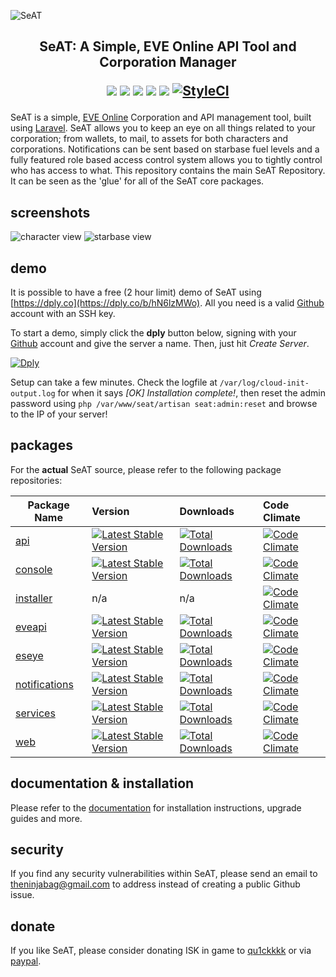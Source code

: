 ![SeAT](http://i.imgur.com/aPPOxSK.png)

<h2 align="center">
SeAT: A Simple, EVE Online API Tool and Corporation Manager

<br>

<a href="https://packagist.org/packages/eveseat/seat"><img src="https://poser.pugx.org/eveseat/seat/v/stable" /></a>
<a href="https://packagist.org/packages/eveseat/seat"><img src="https://poser.pugx.org/eveseat/seat/v/unstable" /></a>
<a href="https://packagist.org/packages/eveseat/seat"><img src="https://poser.pugx.org/eveseat/seat/license" /></a>
<a href="http://seat-docs.readthedocs.org/en/latest/"><img src="https://readthedocs.org/projects/seat-docs/badge/?version=latest" /></a>
<a href="https://eveseat-slack.herokuapp.com/"><img src="https://eveseat-slack.herokuapp.com/badge.svg" /></a>
<a href="https://styleci.io/repos/41199860"><img src="https://styleci.io/repos/41199860/shield?branch=master" alt="StyleCI"></a>

</h2>

SeAT is a simple, [EVE Online](https://www.eveonline.com/) Corporation and API management tool, built using [Laravel](https://laravel.com/). SeAT allows you to keep an eye on all things related to your corporation; from wallets, to mail, to assets for both characters and corporations. Notifications can be sent based on starbase fuel levels and a fully featured role based access control system allows you to tightly control who has access to what. This repository contains the main SeAT Repository. It can be seen as the 'glue' for all of the SeAT core packages.

## screenshots
![character view](https://i.imgur.com/hxfcYll.png)
![starbase view](https://i.imgur.com/qFX2lDS.png)

## demo
It is possible to have a free (2 hour limit) demo of SeAT using [https://dply.co](https://dply.co/b/hN6lzMWo). All you need is a valid [Github](github.com) account with an SSH key.

To start a demo, simply click the **dply** button below, signing with your [Github](github.com) account and give the server a name. Then, just hit *Create Server*.

[![Dply](https://dply.co/b.svg)](https://dply.co/b/hN6lzMWo)

Setup can take a few minutes. Check the logfile at `/var/log/cloud-init-output.log` for when it says *[OK] Installation complete!*, then reset the admin password using `php /var/www/seat/artisan seat:admin:reset` and browse to the IP of your server!

## packages
For the **actual** SeAT source, please refer to the following package repositories:  

| Package Name   | Version       | Downloads | Code Climate |
|----------------|:--------------|:----------|:-------------|
| [api](https://github.com/eveseat/api) | [![Latest Stable Version](https://poser.pugx.org/eveseat/api/v/stable)](https://packagist.org/packages/eveseat/api) | [![Total Downloads](https://poser.pugx.org/eveseat/api/downloads)](https://packagist.org/packages/eveseat/api) | [![Code Climate](https://codeclimate.com/github/eveseat/api/badges/gpa.svg)](https://codeclimate.com/github/eveseat/api) |
| [console](https://github.com/eveseat/console) | [![Latest Stable Version](https://poser.pugx.org/eveseat/console/v/stable)](https://packagist.org/packages/eveseat/console) | [![Total Downloads](https://poser.pugx.org/eveseat/console/downloads)](https://packagist.org/packages/eveseat/console) | [![Code Climate](https://codeclimate.com/github/eveseat/console/badges/gpa.svg)](https://codeclimate.com/github/eveseat/console) |
| [installer](https://github.com/eveseat/installer) | n/a | n/a | [![Code Climate](https://codeclimate.com/github/eveseat/installer/badges/gpa.svg)](https://codeclimate.com/github/eveseat/installer) |
| [eveapi](https://github.com/eveseat/eveapi) | [![Latest Stable Version](https://poser.pugx.org/eveseat/eveapi/v/stable)](https://packagist.org/packages/eveseat/eveapi) | [![Total Downloads](https://poser.pugx.org/eveseat/eveapi/downloads)](https://packagist.org/packages/eveseat/eveapi) | [![Code Climate](https://codeclimate.com/github/eveseat/eveapi/badges/gpa.svg)](https://codeclimate.com/github/eveseat/eveapi) |
| [eseye](https://github.com/eveseat/eseye) | [![Latest Stable Version](https://poser.pugx.org/eveseat/eseye/v/stable)](https://packagist.org/packages/eveseat/eseye) | [![Total Downloads](https://poser.pugx.org/eveseat/eseye/downloads)](https://packagist.org/packages/eveseat/eseye) | [![Code Climate](https://codeclimate.com/github/eveseat/eseye/badges/gpa.svg)](https://codeclimate.com/github/eveseat/eseye) |
| [notifications](https://github.com/eveseat/notifications) | [![Latest Stable Version](https://poser.pugx.org/eveseat/notifications/v/stable)](https://packagist.org/packages/eveseat/notifications) | [![Total Downloads](https://poser.pugx.org/eveseat/notifications/downloads)](https://packagist.org/packages/eveseat/notifications) | [![Code Climate](https://codeclimate.com/github/eveseat/notifications/badges/gpa.svg)](https://codeclimate.com/github/eveseat/notifications) |
| [services](https://github.com/eveseat/services) | [![Latest Stable Version](https://poser.pugx.org/eveseat/services/v/stable)](https://packagist.org/packages/eveseat/services) | [![Total Downloads](https://poser.pugx.org/eveseat/services/downloads)](https://packagist.org/packages/eveseat/services) | [![Code Climate](https://codeclimate.com/github/eveseat/services/badges/gpa.svg)](https://codeclimate.com/github/eveseat/services) |
| [web](https://github.com/eveseat/web) | [![Latest Stable Version](https://poser.pugx.org/eveseat/web/v/stable)](https://packagist.org/packages/eveseat/web) | [![Total Downloads](https://poser.pugx.org/eveseat/web/downloads)](https://packagist.org/packages/eveseat/web) | [![Code Climate](https://codeclimate.com/github/eveseat/web/badges/gpa.svg)](https://codeclimate.com/github/eveseat/web) |

## documentation & installation
Please refer to the [documentation](http://seat-docs.rtfd.org) for installation instructions, upgrade guides and more.

## security
If you find any security vulnerabilities within SeAT, please send an email to theninjabag@gmail.com to address instead of creating a public Github issue.

## donate
If you like SeAT, please consider donating ISK in game to [qu1ckkkk](https://gate.eveonline.com/Profile/qu1ckkkk) or via [paypal](https://www.paypal.me/leonjza).

